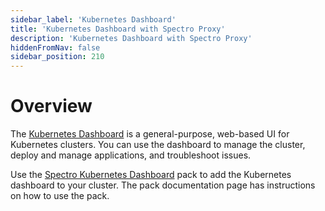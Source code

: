 ```yaml
---
sidebar_label: 'Kubernetes Dashboard'
title: 'Kubernetes Dashboard with Spectro Proxy'
description: 'Kubernetes Dashboard with Spectro Proxy'
hiddenFromNav: false
sidebar_position: 210
---
```


# Overview

The [Kubernetes Dashboard](https://github.com/kubernetes/dashboard) is a general-purpose, web-based UI for Kubernetes clusters. You can use the dashboard to manage the cluster, deploy and manage applications, and troubleshoot issues. 

Use the [Spectro Kubernetes Dashboard](/integrations/spectro-k8s-dashboard) pack to add the Kubernetes dashboard to your cluster. The pack documentation page has instructions on how to use the pack.

<br />